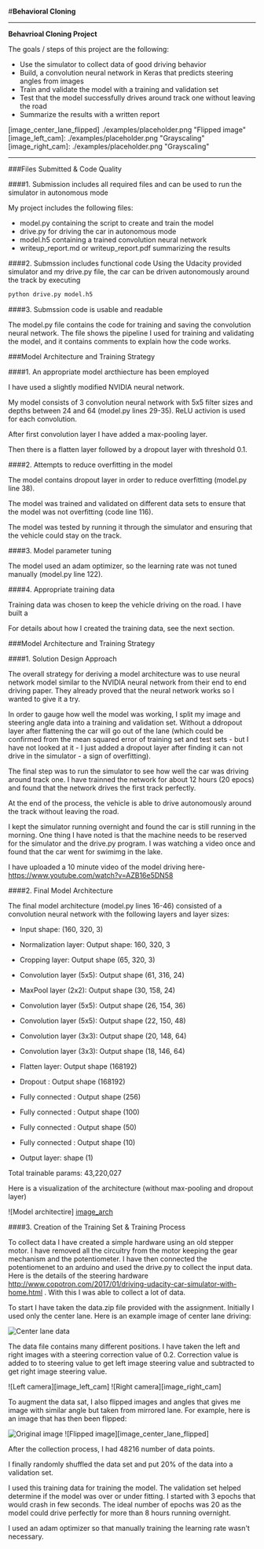 #**Behavioral Cloning** 

---

**Behavrioal Cloning Project**

The goals / steps of this project are the following:
* Use the simulator to collect data of good driving behavior
* Build, a convolution neural network in Keras that predicts steering angles from images
* Train and validate the model with a training and validation set
* Test that the model successfully drives around track one without leaving the road
* Summarize the results with a written report


[//]: # (Image References)

[image_arch]: ./images/arch.jpg "Model Architecture"
[image_sthw]: ./images/steering.jpg "Steering hardware"
[image_center_lane]: ./examples/placeholder.png "Center lane image"
[image_center_lane_flipped] ./examples/placeholder.png "Flipped image"
[image_left_cam]: ./examples/placeholder.png "Grayscaling"
[image_right_cam]: ./examples/placeholder.png "Grayscaling"

---
###Files Submitted & Code Quality

####1. Submission includes all required files and can be used to run the simulator in autonomous mode

My project includes the following files:
* model.py containing the script to create and train the model
* drive.py for driving the car in autonomous mode
* model.h5 containing a trained convolution neural network 
* writeup_report.md or writeup_report.pdf summarizing the results

####2. Submssion includes functional code
Using the Udacity provided simulator and my drive.py file, the car can be driven autonomously around the track by executing 
```sh
python drive.py model.h5
```

####3. Submssion code is usable and readable

The model.py file contains the code for training and saving the convolution neural network. The file shows the pipeline I used for training and validating the model, and it contains comments to explain how the code works.

###Model Architecture and Training Strategy

####1. An appropriate model arcthiecture has been employed

I have used a slightly modified NVIDIA neural network. 

My model consists of 3 convolution neural network with 5x5 filter sizes and depths between 24 and 64 (model.py lines 29-35). ReLU activion is used for each convolution. 

After first convolution layer I have added a max-pooling layer. 

Then there is a flatten layer followed by a dropout layer with threshold 0.1. 

####2. Attempts to reduce overfitting in the model

The model contains dropout layer in order to reduce overfitting (model.py line 38). 

The model was trained and validated on different data sets to ensure that the model was not overfitting (code line 116). 

The model was tested by running it through the simulator and ensuring that the vehicle could stay on the track.

####3. Model parameter tuning

The model used an adam optimizer, so the learning rate was not tuned manually (model.py line 122).

####4. Appropriate training data

Training data was chosen to keep the vehicle driving on the road. I have built a 

For details about how I created the training data, see the next section. 

###Model Architecture and Training Strategy

####1. Solution Design Approach

The overall strategy for deriving a model architecture was to use neural network model similar to the NVIDIA neural network from their end to end driving paper. They already proved that the neural network works so I wanted to give it a try.

In order to gauge how well the model was working, I split my image and steering angle data into a training and validation set. 
Without a ddropout layer after flattening the car will go out of the lane (which could be confirmed from the mean squared error of training set and test sets - but I have not looked at it - I just added a dropout layer after finding it can not drive in the simulator - a sign of overfitting).

The final step was to run the simulator to see how well the car was driving around track one. I have trainned the network for about 12 hours (20 epocs) and found that the network drives the first track perfectly.

At the end of the process, the vehicle is able to drive autonomously around the track without leaving the road.

I kept the simulator running overnight and found the car is still running in the morning. One thing I have noted is that the machine needs to be reserved for the simulator and the drive.py program. I was watching a video once and found that the car went for swimimg in the lake. 

I have uploaded a 10 minute video of the model driving here- https://www.youtube.com/watch?v=AZB16e5DN58

####2. Final Model Architecture

The final model architecture (model.py lines 16-46) consisted of a convolution neural network with the following layers and layer sizes:

- Input shape: (160, 320, 3)

- Normalization layer: Output shape: 160, 320, 3
- Cropping layer: Output shape (65, 320, 3)
- Convolution layer (5x5): Output shape (61, 316, 24)
- MaxPool layer (2x2): Output shape (30, 158, 24)
- Convolution layer (5x5): Output shape (26, 154, 36)
- Convolution layer (5x5): Output shape (22, 150, 48)
- Convolution layer (3x3): Output shape (20, 148, 64)
- Convolution layer (3x3): Output shape (18, 146, 64)

- Flatten layer: Output shape (168192)
- Dropout : Output shape (168192)

- Fully connected : Output shape (256)
- Fully connected : Output shape (100)
- Fully connected : Output shape (50)
- Fully connected : Output shape (10)

- Output layer: shape (1)

Total trainable params: 43,220,027

Here is a visualization of the architecture (without max-pooling and dropout layer)

![Model architectire] [image_arch]

####3. Creation of the Training Set & Training Process

To collect data I have created a simple hardware using an old stepper motor. I have removed all the circuitry from the motor keeping the gear mechanism and the potentiometer. I have then connected the potentiomenet to an arduino and used the drive.py to collect the input data. Here is the details of the steering hardware http://www.copotron.com/2017/01/driving-udacity-car-simulator-with-home.html . With this I was able to collect a lot of data. 

To start I have taken the data.zip file provided with the assignment. Initially I used only the center lane. Here is an example image of center lane driving:

![Center lane data][image_center_lane]

The data file contains many different positions. I have taken the left and right images with a steering correction value of 0.2. Correction value is added to to steering value to get left image steering value and subtracted to get right image steering value. 

![Left camera][image_left_cam]
![Right camera][image_right_cam]

To augment the data sat, I also flipped images and angles that gives me image with similar angle but taken from mirrored lane. For example, here is an image that has then been flipped:

![Original image][image_center_lane]
![Flipped image][image_center_lane_flipped]


After the collection process, I had 48216 number of data points.

I finally randomly shuffled the data set and put 20% of the data into a validation set. 

I used this training data for training the model. The validation set helped determine if the model was over or under fitting. I started with 3 epochs that would crash in few seconds. The ideal number of epochs was 20 as the model could drive perfectly for more than 8 hours running overnight.

I used an adam optimizer so that manually training the learning rate wasn't necessary.
